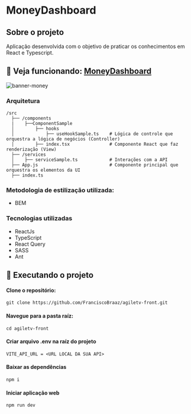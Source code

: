 # MoneyDashboard

## Sobre o projeto
Aplicação desenvolvida com o objetivo de praticar os conhecimentos em React e Typescript.

##  🔽 Veja funcionando: [MoneyDashboard](https://moneydashboard-project.netlify.app/login)

![banner-money](https://github.com/user-attachments/assets/1703d939-9449-4f74-a546-9f8ac6233c64)


### Arquitetura

```
/src
  ├── /components
  |    ├──ComponentSample
  │        ├── hooks
  │            ├── useHookSample.ts    # Lógica de controle que orquestra a lógica de negócios (Controller)
  │        ├── index.tsx               # Componente React que faz renderização (View)    
  ├── /services
  │    ├── serviceSample.ts            # Interações com a API
  ├── App.js                           # Componente principal que orquestra os elementos da UI
  ├── index.ts 
```

### Metodologia de estilização utilizada:
- BEM

### Tecnologias utilizadas
- ReactJs
- TypeScript
- React Query
- SASS
- Ant

## 👷  Executando o projeto
 #### Clone o repositório:
  ```
  git clone https://github.com/FranciscoBraaz/agiletv-front.git
  ```  
#### Navegue para a pasta raíz:
```
cd agiletv-front
```
#### Criar arquivo .env na raíz do projeto
```
VITE_API_URL = <URL LOCAL DA SUA API> 
```
#### Baixar as dependências
```
npm i 
```
#### Iniciar aplicação web
```
npm run dev
```
